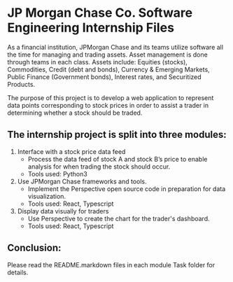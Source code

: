 # JP Morgan Chase Co. Software Engineering Internship Files

As a financial institution, JPMorgan Chase and its teams utilize software all the time for managing and trading assets. Asset management is done through teams in each class. Assets include: Equities (stocks), Commodities, Credit (debt and bonds), Currency & Emerging Markets, Public Finance (Government bonds), Interest rates, and Securitized Products.

The purpose of this project is to develop a web application to represent data points corresponding to stock prices in order to assist a trader in determining whether a stock should be traded.

## The internship project is split into three modules:
1. Interface with a stock price data feed
    - Process the data feed of stock A and stock B’s price to enable analysis for when trading the stock should occur.
    - Tools used: Python3
2. Use JPMorgan Chase frameworks and tools.
    - Implement the Perspective open source code in preparation for data visualization.
    - Tools used: React, Typescript
3. Display data visually for traders
    - Use Perspective to create the chart for the trader's dashboard.
    - Tools used: React, Typescript

## Conclusion:
Please read the README.markdown files in each module Task folder for details.
